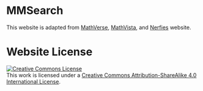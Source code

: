 # MMSearch

This website is adapted from [MathVerse](https://mathverse-cuhk.github.io/), [MathVista](https://mathvista.github.io/), and [Nerfies](https://nerfies.github.io) website.

# Website License
<a rel="license" href="http://creativecommons.org/licenses/by-sa/4.0/"><img alt="Creative Commons License" style="border-width:0" src="https://i.creativecommons.org/l/by-sa/4.0/88x31.png" /></a><br />This work is licensed under a <a rel="license" href="http://creativecommons.org/licenses/by-sa/4.0/">Creative Commons Attribution-ShareAlike 4.0 International License</a>.
